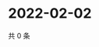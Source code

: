 # 2022-02-02

共 0 条

<!-- BEGIN WEIBO -->
<!-- 最后更新时间 Wed Feb 02 2022 03:12:16 GMT+0800 (China Standard Time) -->

<!-- END WEIBO -->
